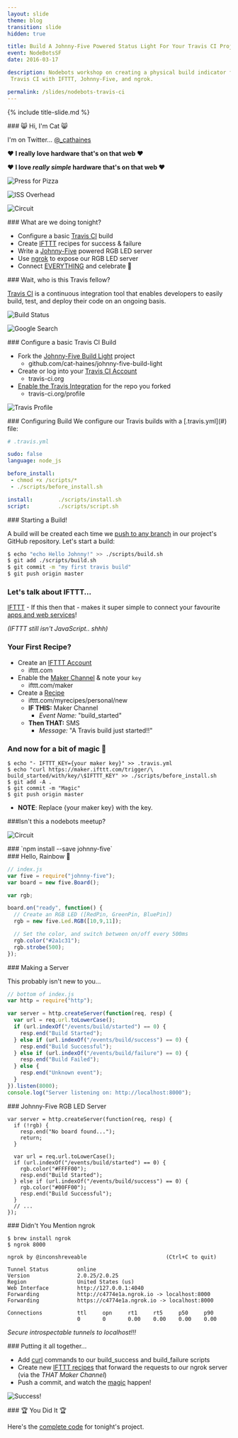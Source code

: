 ```yaml
---
layout: slide
theme: blog
transition: slide
hidden: true

title: Build A Johnny-Five Powered Status Light For Your Travis CI Project
event: NodeBotsSF
date: 2016-03-17

description: Nodebots workshop on creating a physical build indicator for
 Travis CI with IFTTT, Johnny-Five, and ngrok.

permalink: /slides/nodebots-travis-ci
---
```


{% include title-slide.md %}
<section data-markdown>
### 😸 Hi, I'm Cat 😸

I'm on Twitter... [@_cathaines](https://twitter.com/_cathaines)

**♥️ I really love hardware that's on that web ♥️**

</section>

<section data-markdown>

**♥️ I love *really simple* hardware that's on that web ♥️**

</section>

<section data-markdown>

![Press for Pizza](../../assets/imgs/slides/nodebots-travis-ci/imp-button.jpeg)

</section>

<section data-markdown>

![ISS Overhead](../../assets/imgs/slides/nodebots-travis-ci/iss-overhead.jpeg)

</section>

<section data-markdown>

![Circuit](../../assets/imgs/slides/nodebots-travis-ci/circuit.jpeg)

</section>

<section data-markdown>
### What are we doing tonight?

- Configure a basic [Travis CI](https://travis-ci.org) build
- Create [IFTTT](https://ifttt.com) recipes for success & failure
- Write a [Johnny-Five](https://github.com/rwaldron/johnny-five) powered RGB LED server
- Use [ngrok](https://ngrok.com) to expose our RGB LED server
- Connect [EVERYTHING](#) and celebrate 🎉

</section>


<section data-markdown class="plain">
### Wait, who is this Travis fellow?

[Travis CI](https://travis-ci.org) is a continuous integration tool that enables developers to easily build, test, and deploy their code on an ongoing basis.

![Build Status](../../assets/imgs/slides/nodebots-travis-ci/build-passing.svg)

</section>

<section data-markdown class="plain">

![Google Search](../../assets/imgs/slides/nodebots-travis-ci/google.png)

</section>

<section data-markdown>
### Configure a basic Travis CI Build

- Fork the [Johnny-Five Build Light](https://github.com/cat-haines/johnny-five-build-light) project
  + github.com/cat-haines/johnny-five-build-light
- Create or log into your [Travis CI Account](https://travis-ci.org)
  + travis-ci.org
- [Enable the Travis Integration](https://travis-ci.org/profile) for the repo you forked
  + travis-ci.org/profile

</section>

<section data-markdown>

![Travis Profile](../../assets/imgs/slides/nodebots-travis-ci/travis-profile.png)

</section>

<section data-markdown>
### Configuring Build
We configure our Travis builds with a [.travis.yml](#) file:

```yml
# .travis.yml

sudo: false
language: node_js

before_install:
 - chmod +x /scripts/*
 - ./scripts/before_install.sh

install:        ./scripts/install.sh
script:         ./scripts/script.sh
```

</section>

<section data-markdown>
### Starting a Build!

A build will be created each time we [push to any branch](#) in our project's GitHub repository. Let's start a build:

```bash
$ echo "echo Hello Johnny!" >> ./scripts/build.sh
$ git add ./scripts/build.sh
$ git commit -m "my first travis build"
$ git push origin master
```

</section>

<section data-markdown>

### Let's talk about IFTTT...

[IFTTT](http://ifttt.com) - If this then that - makes it super simple to connect your favourite [apps and web services](https://ifttt.com/channels)!

*(IFTTT still isn't JavaScript.. shhh)*

</section>

<section data-markdown>

### Your First Recipe?

- Create an [IFTTT Account](http://ifttt.com)
  + ifttt.com
- Enable the [Maker Channel](http://ifttt.com/maker) & note your `key`
  + ifttt.com/maker
- Create a [Recipe](https://ifttt.com/myrecipes/personal/new)
  + ifttt.com/myrecipes/personal/new
  + **IF THIS:** Maker Channel
    + *Event Name:* "build_started"
  + **Then THAT:** SMS
    + *Message:* "A Travis build just started!!"

</section>

<section data-markdown>

### And now for a bit of magic 🎩

```
$ echo "- IFTTT_KEY={your maker key}" >> .travis.yml
$ echo "curl https://maker.ifttt.com/trigger/\
build_started/with/key/\$IFTTT_KEY" >> ./scripts/before_install.sh
$ git add -A .
$ git commit -m "Magic"
$ git push origin master
```

* **NOTE**: Replace {your maker key} with the key.

</section>

<section data-markdown>

###Isn't this a nodebots meetup?

</section>

<section data-markdown>

![Circuit](../../assets/imgs/slides/nodebots-travis-ci/circuit.jpeg)

</section>

<section data-markdown class="no-caps">
### `npm install --save johnny-five`

</section>

<section data-markdown>
### Hello, Rainbow 🌈

```js
// index.js
var five = require("johnny-five");
var board = new five.Board();

var rgb;

board.on("ready", function() {
  // Create an RGB LED ([RedPin, GreenPin, BluePin])
  rgb = new five.Led.RGB([10,9,11]);

  // Set the color, and switch between on/off every 500ms
  rgb.color("#2a1c31");
  rgb.strobe(500);
});
```

</section>

<section data-markdown>
### Making a Server

This probably isn't new to you...
```js
// bottom of index.js
var http = require("http");

var server = http.createServer(function(req, resp) {
  var url = req.url.toLowerCase();
  if (url.indexOf("/events/build/started") == 0) {
    resp.end("Build Started");
  } else if (url.indexOf("/events/build/success") == 0) {
    resp.end("Build Successful");
  } else if (url.indexOf("/events/build/failure") == 0) {
    resp.end("Build Failed");
  } else {
    resp.end("Unknown event");
  }
}).listen(8000);
console.log("Server listening on: http://localhost:8000");

```

</section>

<section data-markdown>
### Johnny-Five RGB LED Server

```
var server = http.createServer(function(req, resp) {
  if (!rgb) {
    resp.end("No board found...");
    return;
  }

  var url = req.url.toLowerCase();
  if (url.indexOf("/events/build/started") == 0) {
    rgb.color("#FFFF00");
    resp.end("Build Started");
  } else if (url.indexOf("/events/build/success") == 0) {
    rgb.color("#00FF00");
    resp.end("Build Successful");
  }
  // ...
});
```

</section>

<section data-markdown>
### Didn't You Mention ngrok

```
$ brew install ngrok
$ ngrok 8000

ngrok by @inconshreveable                         (Ctrl+C to quit)
                                                                   
Tunnel Status         online
Version               2.0.25/2.0.25
Region                United States (us)
Web Interface         http://127.0.0.1:4040
Forwarding            http://c4774e1a.ngrok.io -> localhost:8000
Forwarding            https://c4774e1a.ngrok.io -> localhost:8000
                                                                   
Connections           ttl     opn     rt1     rt5     p50     p90
                      0       0       0.00    0.00    0.00    0.00

```

*Secure introspectable tunnels to localhost!!!*

</section>

<section data-markdown>
### Putting it all together...

- Add [curl](#) commands to our build_success and build_failure scripts
- Create new [IFTTT recipes](https://ifttt.com/myrecipes/personal/new) that forward the requests to our ngrok server (via the *THAT Maker Channel*)
- Push a commit, and watch the [magic](#) happen!
</section>

<section data-markdown>

![Success!](http://i.giphy.com/q6QHDGE3X4EWA.gif)

</section>

<section data-markdown>
### 🏆 You Did It 🏆

Here's the [complete code](https://github.com/cat-haines/johnny-five-build-light/tree/final) for tonight's project.

</section>
